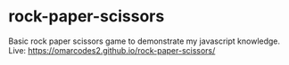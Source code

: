 # rock-paper-scissors
Basic rock paper scissors game to demonstrate my javascript knowledge.
Live: https://omarcodes2.github.io/rock-paper-scissors/
